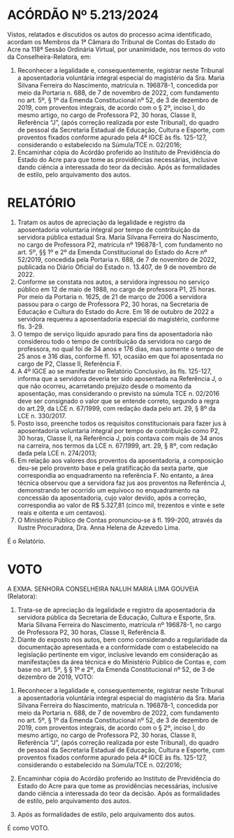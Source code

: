 # ACÓRDÃO Nº 5.213/2024

Vistos, relatados e discutidos os autos do processo acima identificado, acordam os Membros da 1ª Câmara do Tribunal de Contas do Estado do Acre na 118ª Sessão Ordinária Virtual, por unanimidade, nos termos do voto da Conselheira-Relatora, em:

1. Reconhecer a legalidade e, consequentemente, registrar neste Tribunal a aposentadoria voluntária integral especial do magistério da Sra. Maria Silvana Ferreira do Nascimento, matrícula n. 196878-1, concedida por meio da Portaria n. 688, de 7 de novembro de 2022, com fundamento no art. 5º, § 1º da Emenda Constitucional nº 52, de 3 de dezembro de 2019, com proventos integrais, de acordo com o § 2º, inciso I, do mesmo artigo, no cargo de Professora P2, 30 horas, Classe II, Referência “J”, (após correção realizada por este Tribunal), do quadro de pessoal da Secretaria Estadual de Educação, Cultura e Esporte, com proventos fixados conforme apurado pela 4ª IGCE às fls. 125-127, considerando o estabelecido na Súmula/TCE n. 02/2016;
2. Encaminhar cópia do Acórdão proferido ao Instituto de Previdência do Estado do Acre para que tome as providências necessárias, inclusive dando ciência a interessada do teor da decisão. Após as formalidades de estilo, pelo arquivamento dos autos.

# RELATÓRIO

1. Tratam os autos de apreciação da legalidade e registro da aposentadoria voluntaria integral por tempo de contribuição da servidora pública estadual Sra. Maria Silvana Ferreira do Nascimento, no cargo de Professora P2, matrícula nº 196878-1, com fundamento no art. 5º, §§ 1º e 2º da Emenda Constitucional do Estado do Acre nº 52/2019, concedida pela Portaria n. 688, de 7 de novembro de 2022, publicada no Diário Oficial do Estado n. 13.407, de 9 de novembro de 2022.
2. Conforme se constata nos autos, a servidora ingressou no serviço público em 12 de maio de 1988, no cargo de professora P1, 25 horas. Por meio da Portaria n. 1625, de 21 de março de 2006 a servidora passou para o cargo de Professora P2, 30 horas, na Secretaria de Educação e Cultura do Estado do Acre. Em 18 de outubro de 2022 a servidora requereu a aposentadoria especial do magistério, conforme fls. 3-29.
3. O tempo de serviço líquido apurado para fins da aposentadoria não considerou todo o tempo de contribuição da servidora no cargo de professora, no qual foi de 34 anos e 176 dias, mas somente o tempo de 25 anos e 316 dias, conforme fl. 101, ocasião em que foi aposentada no cargo de P2, Classe II, Referência F.
4. A 4º IGCE ao se manifestar no Relatório Conclusivo, às fls. 125-127, informa que a servidora deveria ter sido aposentada na Referência J, o que não ocorreu, acarretando prejuízo desde o momento da aposentação, mas considerando o previsto na súmula TCE n. 02/2016 deve ser consignado o valor que se entende correto, segundo a regra do art.29, da LCE n. 67/1999, com redação dada pelo art. 29, § 8º da LCE n. 330/2017.
5. Posto isso, preenche todos os requisitos constitucionais para fazer jus à aposentadoria voluntaria integral por tempo de contribuição como P2, 30 horas, Classe II, na Referência J, pois contava com mais de 34 anos na carreira, nos termos da LCE n. 67/1999, art. 29, § 8º, com redação dada pela LCE n. 274/2013;
6. Em relação aos valores dos proventos da aposentadoria, a composição deu-se pelo provento base e pela gratificação da sexta parte, que correspondia ao enquadramento na referência F. No entanto, a área técnica observou que a servidora faz jus aos proventos na Referência J, demonstrando ter ocorrido um equívoco no enquadramento na concessão da aposentadoria, cujo valor devido, após a correção, correspondia ao valor de R$ 5.327,81 (cinco mil, trezentos e vinte e sete reais e oitenta e um centavos).
7. O Ministério Público de Contas pronunciou-se à fl. 199-200, através da Ilustre Procuradora, Dra. Anna Helena de Azevedo Lima.

É o Relatório.

# VOTO

A EXMA. SENHORA CONSELHEIRA NALUH MARIA LIMA GOUVEIA (Relatora):

1. Trata-se de apreciação da legalidade e registro da aposentadoria da servidora pública da Secretaria de Educação, Cultura e Esporte, Sra. Maria Silvana Ferreira do Nascimento, matrícula nº 196878-1, no cargo de Professora P2, 30 horas, Classe II, Referência 8.
2. Diante do exposto nos autos, bem como considerando a regularidade da documentação apresentada e a conformidade com o estabelecido na legislação pertinente em vigor, inclusive levando em consideração as manifestações da área técnica e do Ministério Público de Contas e, com base no art. 5º, § § 1º e 2º, da Emenda Constitucional nº 52, de 3 de dezembro de 2019, VOTO:

1) Reconhecer a legalidade e, consequentemente, registrar neste Tribunal a aposentadoria voluntária integral especial do magistério da Sra. Maria Silvana Ferreira do Nascimento, matrícula n. 196878-1, concedida por meio da Portaria n. 688, de 7 de novembro de 2022, com fundamento no art. 5º, § 1º da Emenda Constitucional nº 52, de 3 de dezembro de 2019, com proventos integrais, de acordo com o § 2º, inciso I, do mesmo artigo, no cargo de Professora P2, 30 horas, Classe II, Referência “J”, (após correção realizada por este Tribunal), do quadro de pessoal da Secretaria Estadual de Educação, Cultura e Esporte, com proventos fixados conforme apurado pela 4ª IGCE às fls. 125-127, considerando o estabelecido na Súmula/TCE n. 02/2016;

2) Encaminhar cópia do Acórdão proferido ao Instituto de Previdência do Estado do Acre para que tome as providências necessárias, inclusive dando ciência a interessada do teor da decisão. Após as formalidades de estilo, pelo arquivamento dos autos.
3) Após as formalidades de estilo, pelo arquivamento dos autos.

É como VOTO.